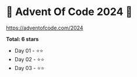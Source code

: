 # 🎁 Advent Of Code 2024 🎄

https://adventofcode.com/2024

**Total: 6 stars**

* Day 01 - ⭐⭐
* Day 02 - ⭐⭐
* Day 03 - ⭐⭐
